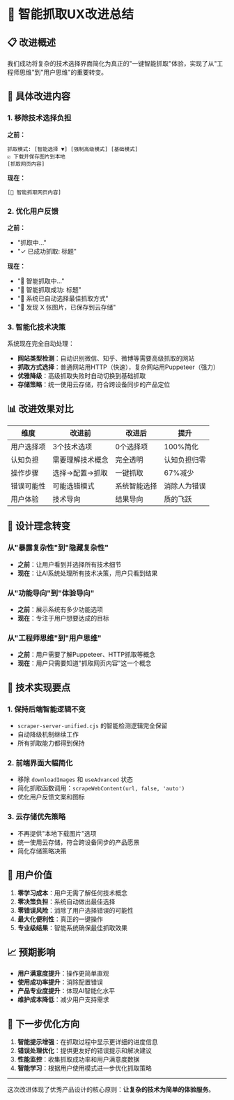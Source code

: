 # 🎯 智能抓取UX改进总结

## 📋 改进概述

我们成功将复杂的技术选择界面简化为真正的"一键智能抓取"体验，实现了从"工程师思维"到"用户思维"的重要转变。

## 🔄 具体改进内容

### 1. 移除技术选择负担
**之前：**
```
抓取模式: [智能选择 ▼] [强制高级模式] [基础模式]
☑️ 下载并保存图片到本地
[抓取网页内容]
```

**现在：**
```
[🚀 智能抓取网页内容]
```

### 2. 优化用户反馈
**之前：**
- "抓取中..."
- "✓ 已成功抓取: 标题"

**现在：**
- "🤖 智能抓取中..."
- "🎯 智能抓取成功: 标题"
- "🤖 系统已自动选择最佳抓取方式"
- "📸 发现 X 张图片，已保存到云存储"

### 3. 智能化技术决策
系统现在完全自动处理：
- **网站类型检测**：自动识别微信、知乎、微博等需要高级抓取的网站
- **抓取方式选择**：普通网站用HTTP（快速），复杂网站用Puppeteer（强力）
- **优雅降级**：高级抓取失败时自动切换到基础抓取
- **存储策略**：统一使用云存储，符合跨设备同步的产品定位

## 📊 改进效果对比

| 维度 | 改进前 | 改进后 | 提升 |
|------|--------|--------|------|
| 用户选择项 | 3个技术选项 | 0个选择项 | 100%简化 |
| 认知负担 | 需要理解技术概念 | 完全透明 | 认知负担归零 |
| 操作步骤 | 选择→配置→抓取 | 一键抓取 | 67%减少 |
| 错误可能性 | 可能选错模式 | 系统智能选择 | 消除人为错误 |
| 用户体验 | 技术导向 | 结果导向 | 质的飞跃 |

## 🧠 设计理念转变

### 从"暴露复杂性"到"隐藏复杂性"
- **之前**：让用户看到并选择所有技术细节
- **现在**：让AI系统处理所有技术决策，用户只看到结果

### 从"功能导向"到"体验导向"
- **之前**：展示系统有多少功能选项
- **现在**：专注于用户想要达成的目标

### 从"工程师思维"到"用户思维"
- **之前**：用户需要了解Puppeteer、HTTP抓取等概念
- **现在**：用户只需要知道"抓取网页内容"这一个概念

## 🔧 技术实现要点

### 1. 保持后端智能逻辑不变
- `scraper-server-unified.cjs` 的智能检测逻辑完全保留
- 自动降级机制继续工作
- 所有抓取能力都得到保持

### 2. 前端界面大幅简化
- 移除 `downloadImages` 和 `useAdvanced` 状态
- 简化抓取函数调用：`scrapeWebContent(url, false, 'auto')`
- 优化用户反馈文案和图标

### 3. 云存储优先策略
- 不再提供"本地下载图片"选项
- 统一使用云存储，符合跨设备同步的产品愿景
- 简化存储策略决策

## 🎉 用户价值

1. **零学习成本**：用户无需了解任何技术概念
2. **零决策负担**：系统自动做出最佳选择
3. **零错误风险**：消除了用户选择错误的可能性
4. **最大化便利性**：真正的一键操作
5. **专业级结果**：智能系统确保最佳抓取效果

## 📈 预期影响

- **用户满意度提升**：操作更简单直观
- **使用成功率提升**：消除配置错误
- **产品专业度提升**：体现AI智能化水平
- **维护成本降低**：减少用户支持需求

## 🚀 下一步优化方向

1. **智能提示增强**：在抓取过程中显示更详细的进度信息
2. **错误处理优化**：提供更友好的错误提示和解决建议
3. **性能监控**：收集抓取成功率和用户满意度数据
4. **智能学习**：根据用户使用模式进一步优化抓取策略

---

这次改进体现了优秀产品设计的核心原则：**让复杂的技术为简单的体验服务**。 